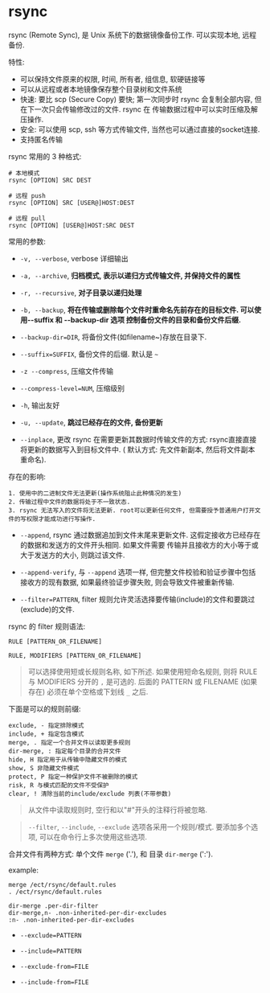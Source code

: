 # rsync

rsync (Remote Sync), 是 Unix 系统下的数据镜像备份工作. 可以实现本地, 远程备份. 

特性:

- 可以保持文件原来的权限, 时间, 所有者, 组信息, 软硬链接等
- 可以从远程或者本地镜像保存整个目录树和文件系统
- 快速: 要比 scp (Secure Copy) 要快; 第一次同步时 rsync 会复制全部内容, 但在下一次只会传输修改过的文件. rsync 在
传输数据过程中可以实时压缩及解压操作.
- 安全: 可以使用 scp, ssh 等方式传输文件, 当然也可以通过直接的socket连接.
- 支持匿名传输


rsync 常用的 3 种格式:

```
# 本地模式
rsync [OPTION] SRC DEST

# 远程 push
rsync [OPTION] SRC [USER@]HOST:DEST

# 远程 pull
rsync [OPTION] [USER@]HOST:SRC DEST
```

常用的参数:

- `-v, --verbose`, verbose 详细输出
- `-a, --archive`, **归档模式, 表示以递归方式传输文件, 并保持文件的属性**
- `-r, --recursive`, **对子目录以递归处理**

- `-b, --backup`, **将在传输或删除每个文件时重命名先前存在的目标文件. 可以使用--suffix 和 --backup-dir 选项
控制备份文件的目录和备份文件后缀.**
- `--backup-dir=DIR`, 将备份文件(如filename~)存放在目录下.
- `--suffix=SUFFIX`, 备份文件的后缀. 默认是 `~`

- `-z --compress`, 压缩文件传输
- `--compress-level=NUM`, 压缩级别

- `-h`, 输出友好

- `-u, --update`, **跳过已经存在的文件, 备份更新**
- `--inplace`, 更改 rsync 在需要更新其数据时传输文件的方式: rsync直接直接将更新的数据写入到目标文件中. ( 默认方式:
先文件新副本, 然后将文件副本重命名). 

存在的影响:
```
1. 使用中的二进制文件无法更新(操作系统阻止此种情况的发生)
2. 传输过程中文件的数据将处于不一致状态.
3. rsync 无法写入的文件将无法更新. root可以更新任何文件, 但需要授予普通用户打开文件的写权限才能成功进行写操作.
```

- `--append`, rsync 通过数据追加到文件末尾来更新文件. 这假定接收方已经存在的数据和发送方的文件开头相同. 如果文件需要
传输并且接收方的大小等于或大于发送方的大小, 则跳过该文件. 

- `--append-verify`, 与 `--append` 选项一样, 但完整文件校验和验证步骤中包括接收方的现有数据, 如果最终验证步骤失败,
则会导致文件被重新传输.


- `--filter=PATTERN`, filter 规则允许灵活选择要传输(include)的文件和要跳过(exclude)的文件.

rsync 的 filter 规则语法:

```
RULE [PATTERN_OR_FILENAME]

RULE, MODIFIERS [PATTERN_OR_FILENAME]
```

> 可以选择使用短或长规则名称, 如下所述. 如果使用短命名规则, 则将 RULE 与 MODIFIERS 分开的 `,` 是可选的. 后面的 
PATTERN 或 FILENAME (如果存在) 必须在单个空格或下划线 `_` 之后. 

下面是可以的规则前缀:

```
exclude, - 指定排除模式
include, + 指定包含模式
merge, . 指定一个合并文件以读取更多规则
dir-merge, : 指定每个目录的合并文件
hide, H 指定用于从传输中隐藏文件的模式
show, S 非隐藏文件模式
protect, P 指定一种保护文件不被删除的模式
risk, R 与模式匹配的文件不受保护
clear, ! 清除当前的include/exclude 列表(不带参数)
```

> 从文件中读取规则时, 空行和以"#"开头的注释行将被忽略.

> `--filter`, `--include`, `--exclude` 选项各采用一个规则/模式. 要添加多个选项, 可以在命令行上多次使用这些选项.

合并文件有两种方式: 单个文件 `merge` ('.'), 和 目录 `dir-merge` (':').

example:

```
merge /ect/rsync/default.rules
. /ect/rsync/default.rules

dir-merge .per-dir-filter
dir-merge,n- .non-inherited-per-dir-excludes
:n- .non-inherited-per-dir-excludes
```

- `--exclude=PATTERN`
- `--include=PATTERN`

- `--exclude-from=FILE`
- `--include-from=FILE`



